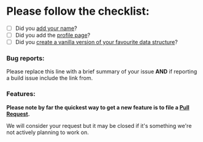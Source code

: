 # Please follow the checklist:

- [ ] Did you [add your name](https://github.com/santoshvijapure/DS_with_hacktoberfest#1-add-your-name)?
- [ ] Did you add the [profile page](https://github.com/santoshvijapure/DS_with_hacktoberfest#2-add-a-profile-page)?
- [ ] Did you [create a vanilla version of your favourite data structure](https://github.com/santoshvijapure/DS_with_hacktoberfest#3-create-vanilla-version-of-your-favourite-data-structure-in-your-favouite-language)?

### Bug reports:

Please replace this line with a brief summary of your issue **AND** if reporting a build issue include the link from.

### Features:

**Please note by far the quickest way to get a new feature is to file a [Pull Request](https://github.com/santoshvijapure/DS_with_hacktoberfest/pulls).**

We will consider your request but it may be closed if it's something we're not actively planning to work on.

